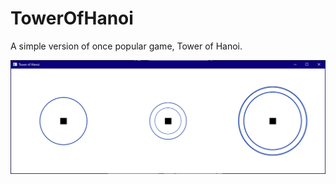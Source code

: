 # TowerOfHanoi

A simple version of once popular game, Tower of Hanoi.

![](https://github.com/Boudyyy/TowerOfHanoi/blob/main/TowerOfHanoi/TowerOfHanoi.png?raw=true)
